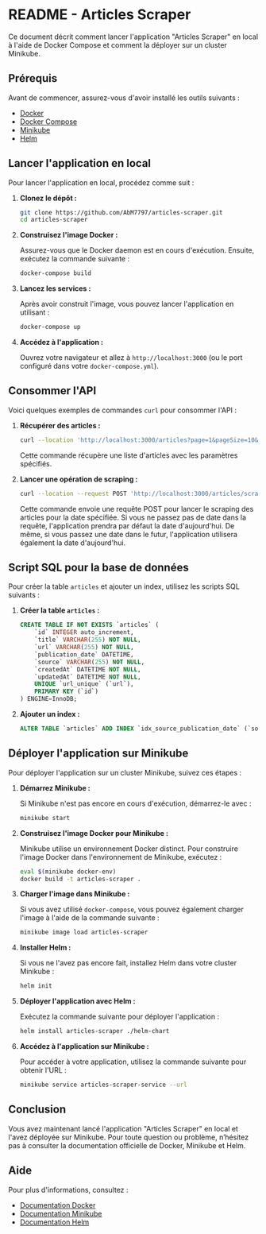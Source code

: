 # README - Articles Scraper

Ce document décrit comment lancer l'application "Articles Scraper" en local à l'aide de Docker Compose et comment la déployer sur un cluster Minikube.

## Prérequis

Avant de commencer, assurez-vous d'avoir installé les outils suivants :

- [Docker](https://www.docker.com/get-started)
- [Docker Compose](https://docs.docker.com/compose/install/)
- [Minikube](https://minikube.sigs.k8s.io/docs/start/)
- [Helm](https://helm.sh/docs/intro/install/)

## Lancer l'application en local

Pour lancer l'application en local, procédez comme suit :

1. **Clonez le dépôt :**

   ```bash
   git clone https://github.com/AbM7797/articles-scraper.git
   cd articles-scraper
   ```

2. **Construisez l'image Docker :**

   Assurez-vous que le Docker daemon est en cours d'exécution. Ensuite, exécutez la commande suivante :

   ```bash
   docker-compose build
   ```

3. **Lancez les services :**

   Après avoir construit l'image, vous pouvez lancer l'application en utilisant :

   ```bash
   docker-compose up
   ```

4. **Accédez à l'application :**

   Ouvrez votre navigateur et allez à `http://localhost:3000` (ou le port configuré dans votre `docker-compose.yml`).

## Consommer l'API

Voici quelques exemples de commandes `curl` pour consommer l'API :

1. **Récupérer des articles :**

   ```bash
   curl --location 'http://localhost:3000/articles?page=1&pageSize=10&days=7&sortBy=publication_date&order=DESC'
   ```

   Cette commande récupère une liste d'articles avec les paramètres spécifiés.

2. **Lancer une opération de scraping :**

   ```bash
   curl --location --request POST 'http://localhost:3000/articles/scrape?day=2024-12-16'
   ```

   Cette commande envoie une requête POST pour lancer le scraping des articles pour la date spécifiée. Si vous ne passez pas de date dans la requête, l'application prendra par défaut la date d'aujourd'hui. De même, si vous passez une date dans le futur, l'application utilisera également la date d'aujourd'hui.

## Script SQL pour la base de données

Pour créer la table `articles` et ajouter un index, utilisez les scripts SQL suivants :

1. **Créer la table `articles` :**

   ```sql
   CREATE TABLE IF NOT EXISTS `articles` (
       `id` INTEGER auto_increment,
       `title` VARCHAR(255) NOT NULL,
       `url` VARCHAR(255) NOT NULL,
       `publication_date` DATETIME,
       `source` VARCHAR(255) NOT NULL,
       `createdAt` DATETIME NOT NULL,
       `updatedAt` DATETIME NOT NULL,
       UNIQUE `url_unique` (`url`),
       PRIMARY KEY (`id`)
   ) ENGINE=InnoDB;
   ```

2. **Ajouter un index :**

   ```sql
   ALTER TABLE `articles` ADD INDEX `idx_source_publication_date` (`source`, `publication_date`);
   ```

## Déployer l'application sur Minikube

Pour déployer l'application sur un cluster Minikube, suivez ces étapes :

1. **Démarrez Minikube :**

   Si Minikube n'est pas encore en cours d'exécution, démarrez-le avec :

   ```bash
   minikube start
   ```

2. **Construisez l'image Docker pour Minikube :**

   Minikube utilise un environnement Docker distinct. Pour construire l'image Docker dans l'environnement de Minikube, exécutez :

   ```bash
   eval $(minikube docker-env)
   docker build -t articles-scraper .
   ```

3. **Charger l'image dans Minikube :**

   Si vous avez utilisé `docker-compose`, vous pouvez également charger l'image à l'aide de la commande suivante :

   ```bash
   minikube image load articles-scraper
   ```

4. **Installer Helm :**

   Si vous ne l'avez pas encore fait, installez Helm dans votre cluster Minikube :

   ```bash
   helm init
   ```

5. **Déployer l'application avec Helm :**

   Exécutez la commande suivante pour déployer l'application :

   ```bash
   helm install articles-scraper ./helm-chart
   ```

6. **Accédez à l'application sur Minikube :**

   Pour accéder à votre application, utilisez la commande suivante pour obtenir l'URL :

   ```bash
   minikube service articles-scraper-service --url
   ```

## Conclusion

Vous avez maintenant lancé l'application "Articles Scraper" en local et l'avez déployée sur Minikube. Pour toute question ou problème, n’hésitez pas à consulter la documentation officielle de Docker, Minikube et Helm.

## Aide

Pour plus d'informations, consultez :

- [Documentation Docker](https://docs.docker.com/)
- [Documentation Minikube](https://minikube.sigs.k8s.io/docs/)
- [Documentation Helm](https://helm.sh/docs/)